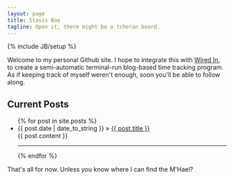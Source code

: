 ```yaml
---
layout: page
title: Stasis Box
tagline: Open it, there might be a tcheran board.
---
```

{% include JB/setup %}

Welcome to my personal Github site. I hope to integrate this with
[Wired In](http://github.com/RichardLitt/wired-in), to create a
semi-automatic terminal-run blog-based time tracking program. As if
keeping track of myself weren't enough, soon you'll be able to follow
along. 

## Current Posts

<ul class="posts">
  {% for post in site.posts %}
    <li><span>{{ post.date | date_to_string }}</span> &raquo; <a href="{{ BASE_PATH }}{{ post.url }}">{{ post.title }}</a>
    <br />
    <span>{{ post.content }}</span}><br />
    <hr />
    </li>
  {% endfor %}
</ul>

That's all for now. Unless you know where I can find the M'Hael?
